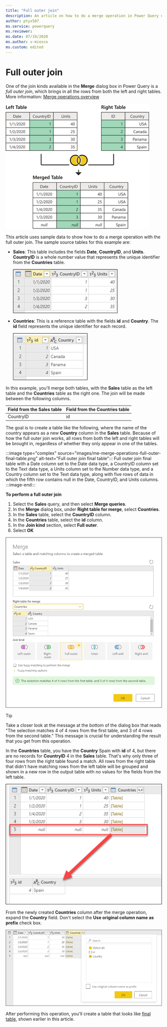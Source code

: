 ```yaml
---
title: "Full outer join"
description: An article on how to do a merge operation in Power Query using the full outer join kind. 
author: ptyx507
ms.service: powerquery
ms.reviewer: 
ms.date: 07/19/2020
ms.author: v-miesco
ms.custom: edited
---
```


# Full outer join
<!--Please see the editor's notes in merge-queries-left-outer.md-->
One of the join kinds available in the **Merge** dialog box in Power Query is a *full outer join*, which brings in all the rows from both the left and right tables. More information: [Merge operations overview](merge-queries-overview.md)

![Sample full outer join ](images/full-outer-join-operation.png "needs detailed alt text")

<!-- Keep?
>[!Note]
>Samples used in this article are only to showcase the concepts. The concepts showcased here apply to all queries in Power Query. -->

This article uses sample data to show how to do a merge operation with the full outer join. The sample source tables for this example are:

* **Sales**: This table includes the fields **Date**, **CountryID**, and **Units**. **CountryID** is a whole number value that represents the unique identifier from the **Countries** table.

   ![Sales table](images/me-merge-operations-full-outer-join-sales-table.png "needs detailed alt text")

* **Countries**: This is a reference table with the fields **id** and **Country**. The **id** field represents the unique identifier for each record.

   ![Countries table](images/me-merge-operations-full-outer-join-countries-table.png "needs detailed alt text")

In this example, you'll merge both tables, with the **Sales** table as the left table and the **Countries** table as the right one. The join will be made between the following columns.

|Field from the Sales table| Field from the Countries table|
|-----------|------------------|
|CountryID|id|

The goal is to create a table like the following, where the name of the country appears as a new **Country** column in the **Sales** table. Because of how the full outer join works, all rows from both the left and right tables will be brought in, regardless of whether they only appear in one of the tables.

<a id="final-table-full-outer"></a>

:::image type="complex" source="images/me-merge-operations-full-outer-final-table.png" alt-text="Full outer join final table":::
   Full outer join final table with a Date column set to the Date data type, a CountryID column set to the Text data type, a Units column set to the Number data type, and a Country column set to the Text data type, along with five rows of data in which the fifth row contains null in the Date, CountryID, and Units columns.
:::image-end:::

<!-- ![Full outer join final table](images/me-merge-operations-full-outer-final-table.png "needs detailed alt text") -->
<!--markdownlint-disable MD036-->
**To perform a full outer join**
<!--markdownlint-enable MD036-->
1. Select the **Sales** query, and then select **Merge queries**.
2. In the **Merge** dialog box, under **Right table for merge**, select **Countries**.
3. In the **Sales** table, select the **CountryID** column.
4. In the **Countries** table, select the **id** column.
5. In the **Join kind** section, select **Full outer**.
6. Select **OK**

![Merge dialog box for full outer join](images/me-merge-operations-full-outer-merge-window.png "needs detailed alt text?")

>[!TIP]
>Take a closer look at the message at the bottom of the dialog box that reads "The selection matches 4 of 4 rows from the first table, and 3 of 4 rows from the second table." This message is crucial for understanding the result that you get from this operation.

In the **Countries** table, you have the **Country** Spain with **id** of 4, but there are no records for **CountryID** 4 in the **Sales** table. That's why only three of four rows from the right table found a match. All rows from the right table that didn't have matching rows from the left table will be grouped and shown in a new row in the output table with no values for the fields from the left table.

![No matching rows on left table for full outer join](images/me-merge-operations-full-outer-no-matching-rows.png "needs detailed alt text")

From the newly created **Countries** column after the merge operation, expand the **Country** field. Don't select the **Use original column name as prefix** check box.

![Expand table column for Country](images/me-merge-operations-full-outer-expand-field.png "Expand table column for Country")

After performing this operation, you'll create a table that looks like [final table](#final-table-full-outer), shown earlier in this article.
<!--
![Full outer join final table](images/me-merge-operations-full-outer-final-table.png "Full outer join final table")
-->
